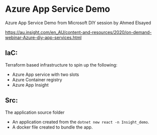 # Azure App Service Demo
Azure App Service Demo from Microsoft DIY session by Ahmed Elsayed

https://au.insight.com/en_AU/content-and-resources/2020/on-demand-webinar-Azure-diy-app-services.html


## IaC:
Terraform based infrastructure to spin up the following:
- Azure App service with two slots
- Azure Container registry
- Azure App Insight

## Src:
The application source folder
- An application created from the `dotnet new react -n Insight_demo`.
- A docker file created to bundle the app.
